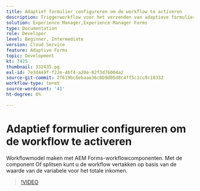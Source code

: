 ```yaml
---
title: Adaptief formulier configureren om de workflow te activeren
description: Triggerworkflow voor het verzenden van adaptieve formulieren.
solution: Experience Manager,Experience Manager Forms
type: Documentation
role: Developer
level: Beginner, Intermediate
version: Cloud Service
feature: Adaptive Forms
topic: Development
kt: 7425
thumbnail: 332435.pg
exl-id: 7e3d449f-f22e-4bf4-a20e-82f3d76004a2
source-git-commit: 2f619bc6ebaae36c8b9d05d8c4ff5c1cc8c18332
workflow-type: tm+mt
source-wordcount: '41'
ht-degree: 0%

---
```


# Adaptief formulier configureren om de workflow te activeren

Workflowmodel maken met AEM Forms-workflowcomponenten. Met de component Of splitsen kunt u de workflow vertakken op basis van de waarde van de variabele voor het totale inkomen.

>[!VIDEO](https://video.tv.adobe.com/v/332435?quality=12&learn=on)
